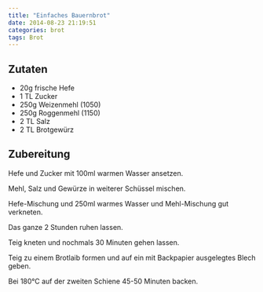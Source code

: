 ```yaml
---
title: "Einfaches Bauernbrot"
date: 2014-08-23 21:19:51
categories: brot
tags: Brot
---
```


## Zutaten

* 20g frische Hefe
* 1 TL Zucker
* 250g Weizenmehl (1050)
* 250g Roggenmehl (1150)
* 2 TL Salz
* 2 TL Brotgewürz

## Zubereitung

Hefe und Zucker mit 100ml warmen Wasser ansetzen.

Mehl, Salz und Gewürze in weiterer Schüssel mischen.

Hefe-Mischung und 250ml warmes Wasser und Mehl-Mischung gut verkneten.

Das ganze 2 Stunden ruhen lassen.

Teig kneten und nochmals 30 Minuten gehen lassen.

Teig zu einem Brotlaib formen und auf ein mit Backpapier ausgelegtes Blech geben.

Bei 180°C auf der zweiten Schiene 45-50 Minuten backen.
